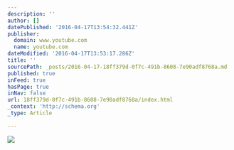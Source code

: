 ```yaml
---
description: ''
author: []
datePublished: '2016-04-17T13:54:32.441Z'
publisher:
  domain: www.youtube.com
  name: youtube.com
dateModified: '2016-04-17T13:53:17.286Z'
title: ''
sourcePath: _posts/2016-04-17-18ff379d-0f7c-491b-8608-7e90adf8768a.md
published: true
inFeed: true
hasPage: true
inNav: false
url: 18ff379d-0f7c-491b-8608-7e90adf8768a/index.html
_context: 'http://schema.org'
_type: Article

---
```

![](https://i.ytimg.com/vi/G0WHwzfo54Y/mqdefault.jpg)